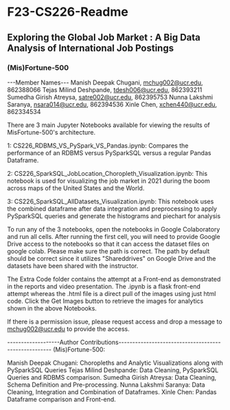 # F23-CS226-Readme
## Exploring the Global Job Market : A Big Data Analysis of International Job Postings
### (Mis)Fortune-500

---Member Names---
Manish Deepak Chugani, mchug002@ucr.edu, 862388066
Tejas Milind Deshpande, tdesh006@ucr.edu, 862393211
Sumedha Girish Atreysa, satre002@ucr.edu, 862395753
Nunna Lakshmi Saranya, nsara014@ucr.edu, 862394536
Xinle Chen, xchen440@ucr.edu, 862334534

There are 3 main Jupyter Notebooks available for viewing the results of MisFortune-500's architecture.

1: CS226_RDBMS_VS_PySpark_VS_Pandas.ipynb: Compares the performance of an RDBMS versus PySparkSQL versus a regular Pandas Dataframe.

2: CS226_SparkSQL_JobLocation_Choropleth_Visualization.ipynb: This notebook is used for visualizing the job market in 2021 during the boom across 
   maps of the United States and the World.

3: CS226_SparkSQL_AllDatasets_Visualization.ipynb: This notebook uses the combined dataframe after data integration and preprocessing to apply 
   PySparkSQL queries and generate the histograms and piechart for analysis

To run any of the 3 notebooks, open the notebooks in Google Colaboratory and run all cells. After running the first cell, you will need to provide
Google Drive access to the notebooks so that it can access the dataset files on google colab. Please make sure the path is correct.
The path by default should be correct since it utilizes "Shareddrives" on Google Drive and the datasets have been shared with the instructor.

The Extra Code folder contains the attempt at a Front-end as demonstrated in the reports and video presentation.
The .ipynb is a flask front-end attempt whereas the .html file is a direct pull of the images using just html code.
Click the Get Images button to retrieve the images for analytics shown in the above Notebooks.

If there is a permission issue, please request access and drop a message to mchug002@ucr.edu to provide the access.

-------------------Author Contributions-----------------------------------------------------
(Mis)Fortune-500:

Manish Deepak Chugani: Choropleths and Analytic Visualizations along with PySparkSQL Queries
Tejas Milind Deshpande: Data Cleaning, PySparkSQL Queries and RDBMS comparison.
Sumedha Girish Atreysa: Data Cleaning, Schema Definition and Pre-processing.
Nunna Lakshmi Saranya: Data Cleaning, Integration and Combination of Dataframes.
Xinle Chen: Pandas Dataframe comparison and Front-end.
